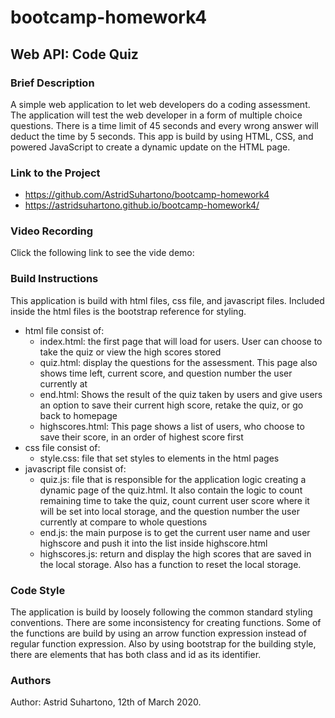 # bootcamp-homework4

## Web API: Code Quiz

### Brief Description

A simple web application to let web developers do a coding assessment. The application will test the web developer in a form of multiple choice questions. There is a time limit of 45 seconds and every wrong answer will deduct the time by 5 seconds. This app is build by using HTML, CSS, and powered JavaScript to create a dynamic update on the HTML page.

### Link to the Project

* https://github.com/AstridSuhartono/bootcamp-homework4
* https://astridsuhartono.github.io/bootcamp-homework4/

### Video Recording

Click the following link to see the vide demo: 

### Build Instructions

This application is build with html files, css file, and javascript files. Included inside the html files is the bootstrap reference for styling.

* html file consist of:
    * index.html: the first page that will load for users. User can choose to take the quiz or view the high scores stored
    * quiz.html: display the questions for the assessment. This page also shows time left, current score, and question number the user currently at
    * end.html: Shows the result of the quiz taken by users and give users an option to save their current high score, retake the quiz, or go back to homepage
    * highscores.html: This page shows a list of users, who choose to save their score, in an order of highest score first
* css file consist of:
    * style.css: file that set styles to elements in the html pages
* javascript file consist of:
    * quiz.js: file that is responsible for the application logic creating a dynamic page of the quiz.html. It also contain the logic to count remaining time to take the quiz, count current user score where it will be set into local storage, and the question number the user currently at compare to whole questions
    * end.js: the main purpose is to get the current user name and user highscore and push it into the list inside highscore.html
    * highscores.js: return and display the high scores that are saved in the local storage. Also has a function to reset the local storage.

### Code Style
The application is build by loosely following the common standard styling conventions. There are some inconsistency for creating functions. Some of the functions are build by using an arrow function expression instead of regular function expression. Also by using bootstrap for the building style, there are elements that has both class and id as its identifier.

### Authors

Author: Astrid Suhartono, 12th of March 2020.

